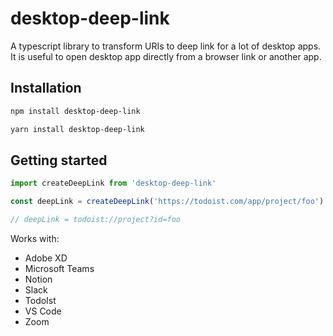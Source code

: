 # desktop-deep-link

A typescript library to transform URIs to deep link for a lot of desktop apps. It is useful to open desktop app directly from a browser link or another app.

## Installation

```bash
npm install desktop-deep-link

yarn install desktop-deep-link
```

## Getting started

```ts
import createDeepLink from 'desktop-deep-link'

const deepLink = createDeepLink('https://todoist.com/app/project/foo')

// deepLink = todoist://project?id=foo
```

Works with:

- Adobe XD
- Microsoft Teams
- Notion
- Slack
- TodoIst
- VS Code
- Zoom
